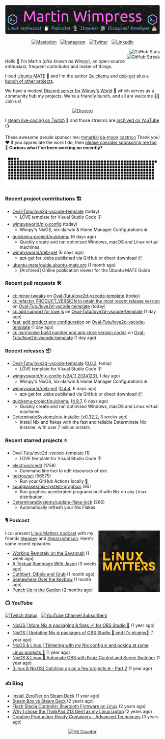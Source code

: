 <p align="center">
  <a href="https://wimpysworld.com" target="_blank"><img src="https://raw.githubusercontent.com/flexiondotorg/flexiondotorg/main/.github/github-header-image.png"></a>
</p>
<p align="center">
  &nbsp;<a href="https://fosstodon.org/@wimpy" target="_blank"><img alt="Mastodon" src="https://img.shields.io/badge/Mastodon-6468fa?style=for-the-badge&logo=mastodon&logoColor=%23ffffff"></a>&nbsp;
  &nbsp;<a href="https://www.instagram.com/wimpysworld/" target="_blank"><img alt="Instagram" src="https://img.shields.io/badge/instagram-d3175c?style=for-the-badge&logo=instagram&logoColor=%23ffffff"></a>&nbsp;
  &nbsp;<a href="https://twitter.com/m_wimpress" target="_blank"><img alt="Twitter" src="https://img.shields.io/badge/Twitter-303030?style=for-the-badge&logo=x&logoColor=%23ffffff"></a>&nbsp;
  &nbsp;<a href="https://www.linkedin.com/in/martinwimpress/" target="_blank"><img alt="LinkedIn" src="https://img.shields.io/badge/LinkedIn-1667be?style=for-the-badge&logo=linkedin&logoColor=%23ffffff"></a>&nbsp;
</p>
<a href="https://github.com/flexiondotorg" target="_blank"><img align="right" src="https://github-readme-stats.vercel.app/api?username=flexiondotorg&show_icons=true&show=reviews,discussions_started,discussions_answered,prs_merged&include_all_commits=true&bg_color=0E1117&title_color=fa66ed&icon_color=6bbbfa&text_color=c5c8c6&ring_color=98ed3f&border_radius=8" alt="GitHub Stats"></a>
<br />
<a href="https://github.com/flexiondotorg" target="_blank"><img align="right" src="https://streak-stats.demolab.com?user=flexiondotorg&theme=cobalt&border_radius=8&date_format=j%20M%5B%20Y%5D&mode=daily&card_width=465&hide_total_contributions=true" alt="GitHub Streak" /></a>

Hello 👋 I'm Martin (*also known as Wimpy*), an open-source enthusiast, frequent contributor and maker of things.

I lead [Ubuntu MATE](https://ubuntu-mate.org) 🧉 and I'm the author [Quickemu](https://github.com/quickemu-project)
and [deb-get](https://github.com/wimpysworld/deb-get) plus a [bunch of other projects](https://wimpysworld.com/projects/).

We have a modest [Discord server for Wimpy's World](https://wimpysworld.io/discord) 💬 which serves as a community hub my projects.
We're a friendly bunch, and all are welcome 🏳️‍🌈 Join us!

<div align="center"><a href="https://wimpysworld.io/discord" target="_blank"><img alt="Discord" src="https://img.shields.io/discord/712850672223125565?style=for-the-badge&logo=discord&logoColor=%23ffffff&label=Discord&labelColor=%234253e8&color=%23e4e2e2"></a></div>

I [steam live-coding on Twitch](https://twitch.tv/WimpysWorld) 📡 and those streams are [archived on YouTube](https://youtube.com/WimpysWorld) 📺️

These awesome people sponsor me: [mmartial](https://github.com/mmartial) [da-moon](https://github.com/da-moon) [castrojo](https://github.com/castrojo)  Thank you! ❤️
If you appreciate the work I do, then [please consider sponsoring me too](https://github.com/sponsors/flexiondotorg) 🤑 **Curious what I've been working on recently?**
<div align="center">
  <img align="center" alt="GitHub Contribution Snake" src="https://raw.githubusercontent.com/flexiondotorg/flexiondotorg/snake/github-contribution-grid-snake-dark.svg">
</div>

### Recent project contributions 🏗️


- [Oval-Tutu/love2d-vscode-template](https://github.com/Oval-Tutu/love2d-vscode-template) (today)
  -  LÖVE template for Visual Studio Code 🪧
- [wimpysworld/nix-config](https://github.com/wimpysworld/nix-config) (today)
  - Wimpy&#39;s NixOS, nix-darwin  &amp; Home Manager Configurations ❄️
- [quickemu-project/quickemu](https://github.com/quickemu-project/quickemu) (6 days ago)
  - Quickly create and run optimised Windows, macOS and Linux virtual machines
- [wimpysworld/deb-get](https://github.com/wimpysworld/deb-get) (6 days ago)
  - apt-get for .debs published via GitHub or direct download 📦
- [ubuntu-mate/guide.ubuntu-mate.org](https://github.com/ubuntu-mate/guide.ubuntu-mate.org) (1 month ago)
  - [Archived] Online publication viewer for the Ubuntu MATE Guide

### Recent pull requests 🛠️


- [ci: minor tweaks](https://github.com/Oval-Tutu/love2d-vscode-template/pull/41) on [Oval-Tutu/love2d-vscode-template](https://github.com/Oval-Tutu/love2d-vscode-template) (today)
- [ci: refactor PRODUCT_VERSION to retain the most recent release version](https://github.com/Oval-Tutu/love2d-vscode-template/pull/40) on [Oval-Tutu/love2d-vscode-template](https://github.com/Oval-Tutu/love2d-vscode-template) (today)
- [ci: add support for love.js](https://github.com/Oval-Tutu/love2d-vscode-template/pull/39) on [Oval-Tutu/love2d-vscode-template](https://github.com/Oval-Tutu/love2d-vscode-template) (1 day ago)
- [feat: add product.env configuration](https://github.com/Oval-Tutu/love2d-vscode-template/pull/38) on [Oval-Tutu/love2d-vscode-template](https://github.com/Oval-Tutu/love2d-vscode-template) (1 day ago)
- [ci: harmonise build number and app store version codes](https://github.com/Oval-Tutu/love2d-vscode-template/pull/37) on [Oval-Tutu/love2d-vscode-template](https://github.com/Oval-Tutu/love2d-vscode-template) (1 day ago)

### Recent releases 📦️


- [Oval-Tutu/love2d-vscode-template](https://github.com/Oval-Tutu/love2d-vscode-template) ([0.0.3](https://github.com/Oval-Tutu/love2d-vscode-template/releases/tag/0.0.3), today)
  -  LÖVE template for Visual Studio Code 🪧
- [wimpysworld/nix-config](https://github.com/wimpysworld/nix-config) ([v24.11.20241231](https://github.com/wimpysworld/nix-config/releases/tag/v24.11.20241231), 1 day ago)
  - Wimpy&#39;s NixOS, nix-darwin  &amp; Home Manager Configurations ❄️
- [wimpysworld/deb-get](https://github.com/wimpysworld/deb-get) ([0.4.4](https://github.com/wimpysworld/deb-get/releases/tag/0.4.4), 6 days ago)
  - apt-get for .debs published via GitHub or direct download 📦
- [quickemu-project/quickemu](https://github.com/quickemu-project/quickemu) ([4.9.7](https://github.com/quickemu-project/quickemu/releases/tag/4.9.7), 6 days ago)
  - Quickly create and run optimised Windows, macOS and Linux virtual machines
- [DeterminateSystems/nix-installer](https://github.com/DeterminateSystems/nix-installer) ([v0.32.2](https://github.com/DeterminateSystems/nix-installer/releases/tag/v0.32.2), 3 weeks ago)
  - Install Nix and flakes with the fast and reliable Determinate Nix Installer, with over 7 million installs.

### Recent starred projects ⭐️


- [Oval-Tutu/love2d-vscode-template](https://github.com/Oval-Tutu/love2d-vscode-template) (1)
  -  LÖVE template for Visual Studio Code 🪧
- [electron/rcedit](https://github.com/electron/rcedit) (1758)
  - Command line tool to edit resources of exe
- [nektos/act](https://github.com/nektos/act) (56575)
  - Run your GitHub Actions locally 🚀
- [soupglasses/nix-system-graphics](https://github.com/soupglasses/nix-system-graphics) (95)
  - Run graphics accelerated programs built with Nix on any Linux distribution.
- [DeterminateSystems/update-flake-lock](https://github.com/DeterminateSystems/update-flake-lock) (266)
  - Automatically refresh your Nix Flakes.

### 🎙️ Podcast
<img align="right" src="https://raw.githubusercontent.com/flexiondotorg/flexiondotorg/main/.github/linuxmatters.png" alt="Linux Matters Podcast" width="200" height="200">

I co-present [Linux Matters podcast](https://linuxmatters.sh) with my friends [@popey](https://github.com/popey) and [@marxjohnson](https://github.com/marxjohnson).
Here's some recent episodes:

- [Working Remotely on the Savannah](https://linuxmatters.sh/45/) (1 week ago)
- [A Textual Rummage With Jason](https://linuxmatters.sh/44/) (3 weeks ago)
- [Cuthbert, Dibble and Grub](https://linuxmatters.sh/43/) (1 month ago)
- [Somewhere Over the Keybow](https://linuxmatters.sh/42/) (1 month ago)
- [Punch Up in the Garden](https://linuxmatters.sh/41/) (2 months ago)

### 📺️ YouTube
<a href="https://twitch.tv/WimpysWorld" target="_blank"><img alt="Twitch Status" src="https://img.shields.io/twitch/status/WimpysWorld?style=for-the-badge&logo=twitch&logoColor=ffffff&label=Twitch&labelColor=%23904ef9&color=%23e4e2e2"></a>&nbsp;&nbsp;
<a href="https://youtube.com/WimpysWorld" target="_blank"><img alt="YouTube Channel Subscribers" src="https://img.shields.io/youtube/channel/subscribers/UChpYmMp7EFaxuogUX1eAqyw?style=for-the-badge&logo=youtube&logoColor=ffffff&label=YouTube&labelColor=%23fb1b20&color=%23e4e2e2"></a>

- [NixOS | More Nix ❄️ packaging &amp; fixes 🩹 for OBS Studio 📡](https://www.youtube.com/watch?v=VqNaOOm7Dhw) (1 year ago)
- [NixOS | Updating Nix ❄️ packages of OBS Studio 📡 and it&#39;s plugins🔌](https://www.youtube.com/watch?v=phgOv_UCbMM) (1 year ago)
- [NixOS &amp; Linux | Tinkering with my Nix config ❄️ and poking at some Linux projects 🐧](https://www.youtube.com/watch?v=biVQ_-v8oEo) (1 year ago)
- [NixOS &amp; Linux 🐧 Automate OBS with Kruiz Control and Scene Switcher](https://www.youtube.com/watch?v=BSITslJbMGA) (1 year ago)
- [[Linux &amp; NixOS] Catching up on a few projects ❄️ - Part 2](https://www.youtube.com/watch?v=IpiuKvqHU-c) (1 year ago)

### ✍️ Blog

- [Install ZeroTier on Steam Deck](https://wimpysworld.com/posts/install-zerotier-on-steamdeck/) (1 year ago)
- [Steam Box vs Steam Deck](https://wimpysworld.com/posts/steambox-vs-steamdeck/) (2 years ago)
- [Flash Stadia Controller Bluetooth Firmware on Linux](https://wimpysworld.com/posts/flash-stadia-controller-bluetooth-firmware-on-linux/) (2 years ago)
- [Why I chose the ThinkPad Z13 Gen1 as my Linux laptop](https://wimpysworld.com/posts/why-i-chose-the-thinkpad-z13-as-my-linux-laptop/) (2 years ago)
- [Creating Production-Ready Containers - Advanced Techniques](https://wimpysworld.com/posts/creating-production-ready-containers-advanced-techniques/) (3 years ago)

<p align="center">
  <a href="https://github.com/flexiondotorg/flexiondotorg" target="_blank"><img alt="Hit Counter" src="https://img.shields.io/endpoint?url=https%3A%2F%2Fhits.dwyl.com%2Fflexiondotorg%2Fflexiondotorg.json&style=flat-square&logo=github&logoColor=ffffff&label=Visitors&labelColor=%23f76ce9&color=%236fbbf6">
</p>
